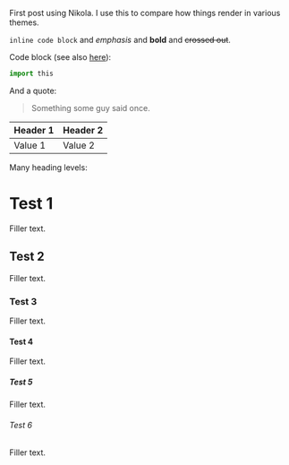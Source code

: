 <!--
.. title: Test
.. slug: test
.. date: 2020-11-22 22:22:40 UTC+01:00
.. tags: 
.. category:  
.. link: 
.. description: 
.. type: text
-->

First post using Nikola. I use this to compare how things render in various
themes.

`inline code block` and _emphasis_ and **bold** and ~~crossed out~~.

Code block (see also [here](https://www.python.org/dev/peps/pep-0020/)):
```python
import this
```

And a quote:

> Something some guy said once.

| Header 1 | Header 2 |
| --- | --- |
| Value 1 | Value 2 |

Many heading levels:

# Test 1

Filler text.

## Test 2

Filler text.

### Test 3

Filler text.

#### Test 4

Filler text.

##### Test 5

Filler text.

###### Test 6

Filler text.
